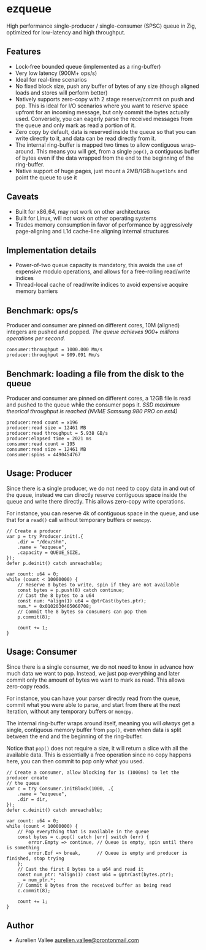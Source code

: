 # ezqueue

High performance single-producer / single-consumer (SPSC) queue in Zig,
optimized for low-latency and high throughput.

## Features

- Lock-free bounded queue (implemented as a ring-buffer)
- Very low latency (900M+ ops/s)
- Ideal for real-time scenarios
- No fixed block size, push any buffer of bytes of any size (though aligned
  loads and stores will perform better)
- Natively supports zero-copy with 2 stage reserve/commit on push and pop. This
  is ideal for I/O scenarios where you want to reserve space upfront for an
  incoming message, but only commit the bytes actually used. Conversely, you can
  eagerly parse the received messages from the queue and only mark as read a
  portion of it.
- Zero copy by default, data is reserved inside the queue so that you can write
  directly to it, and data can be read directly from it.
- The internal ring-buffer is mapped two times to allow contiguous wrap-around.
  This means you will get, from a single `pop()`, a contiguous buffer of bytes
  even if the data wrapped from the end to the beginning of the ring-buffer.
- Native support of huge pages, just mount a 2MB/1GB `hugetlbfs` and point the
  queue to use it

## Caveats

- Built for x86_64, may not work on other architectures
- Built for Linux, will not work on other operating systems
- Trades memory consumption in favor of performance by aggressively
  page-aligning and L1d cache-line aligning internal structures

## Implementation details

- Power-of-two queue capacity is mandatory, this avoids the use of expensive
  modulo operations, and allows for a free-rolling read/write indices
- Thread-local cache of read/write indices to avoid expensive acquire memory barriers

## Benchmark: ops/s

Producer and consumer are pinned on different cores, 10M (aligned) integers are
pushed and popped. _The queue achieves 900+ millions operations per second._

    consumer:throughput = 1000.000 Mm/s
    producer:throughput = 909.091 Mm/s

## Benchmark: loading a file from the disk to the queue

Producer and consumer are pinned on different cores, a 12GB file is read and
pushed to the queue while the consumer pops it.
_SSD maximum theorical throughput is reached (NVME Samsung 980 PRO on ext4)_

    producer:read count = x196
    producer:read size = 12461 MB
    producer:read throughput = 5.938 GB/s
    producer:elapsed time = 2021 ms
    consumer:read count = 195
    consumer:read size = 12461 MB
    consumer:spins = 4490454767

## Usage: Producer

Since there is a single producer, we do not need to copy data in and out of the
queue, instead we can directly reserve contiguous space inside the queue and
write there directly. This allows zero-copy write operations.

For instance, you can reserve 4k of contiguous space in the queue, and use that
for a `read()` call without temporary buffers or `memcpy`.

    // Create a producer
    var p = try Producer.init(.{
        .dir = "/dev/shm",
        .name = "ezqueue",
        .capacity = QUEUE_SIZE,
    });
    defer p.deinit() catch unreachable;

    var count: u64 = 0;
    while (count < 10000000) {
        // Reserve 8 bytes to write, spin if they are not available
        const bytes = p.push(8) catch continue;
        // Cast the 8 bytes to a u64
        const num: *align(1) u64 = @ptrCast(bytes.ptr);
        num.* = 0x0102030405060708;
        // Commit the 8 bytes so consumers can pop them
        p.commit(8);

        count += 1;
    }

## Usage: Consumer

Since there is a single consumer, we do not need to know in advance how much
data we want to pop. Instead, we just pop everything and later commit only the
amount of bytes we want to mark as read. This allows zero-copy reads.

For instance, you can have your parser directly read from the queue, commit
what you were able to parse, and start from there at the next iteration,
without any temporary buffers or `memcpy`.

The internal ring-buffer wraps around itself, meaning you will _always_ get a
single, contiguous memory buffer from `pop()`, even when data is split between
the end and the beginning of the ring-buffer.

Notice that `pop()` does not require a size, it will return a slice with all
the available data. This is essentially a free operation since no copy happens
here, you can then commit to pop only what you used.

    // Create a consumer, allow blocking for 1s (1000ms) to let the producer create
    // the queue
    var c = try Consumer.initBlock(1000, .{
        .name = "ezqueue",
        .dir = dir,
    });
    defer c.deinit() catch unreachable;

    var count: u64 = 0;
    while (count < 10000000) {
        // Pop everything that is available in the queue
        const bytes = c.pop() catch |err| switch (err) {
            error.Empty => continue, // Queue is empty, spin until there is something
            error.Eof => break,      // Queue is empty and producer is finished, stop trying
        };
        // Cast the first 8 bytes to a u64 and read it
        const num_ptr: *align(1) const u64 = @ptrCast(bytes.ptr);
        _ = num_ptr.*;
        // Commit 8 bytes from the received buffer as being read
        c.commit(8);

        count += 1;
    }

## Author

- Aurelien Vallee <aurelien.vallee@prontonmail.com>
